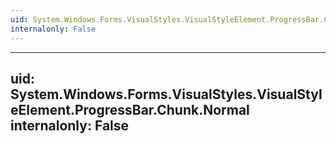 ```yaml
---
uid: System.Windows.Forms.VisualStyles.VisualStyleElement.ProgressBar.Chunk
internalonly: False
---
```


---
uid: System.Windows.Forms.VisualStyles.VisualStyleElement.ProgressBar.Chunk.Normal
internalonly: False
---
